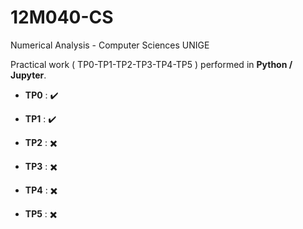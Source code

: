 # 12M040-CS
Numerical Analysis - Computer Sciences UNIGE

Practical work ( TP0-TP1-TP2-TP3-TP4-TP5 ) performed in **Python / Jupyter**.

- **TP0** : :heavy_check_mark:

- **TP1** : :heavy_check_mark:

- **TP2** : :heavy_multiplication_x:

- **TP3** : :heavy_multiplication_x:

- **TP4** : :heavy_multiplication_x:

- **TP5** : :heavy_multiplication_x: 	
